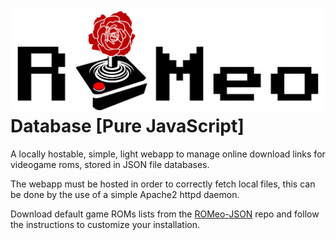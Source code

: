 # ![ROMeo](logo.png?raw=true "ROMeo logo") Database [Pure JavaScript]
A locally hostable, simple, light webapp to manage online download links for videogame roms, stored in JSON file databases.

The webapp must be hosted in order to correctly fetch local files, this can be done by the use of a simple Apache2 httpd daemon.

Download default game ROMs lists from the [ROMeo-JSON](https://github.com/Ascaniolamp/ROMeo-JSON) repo and follow the instructions to customize your installation.
